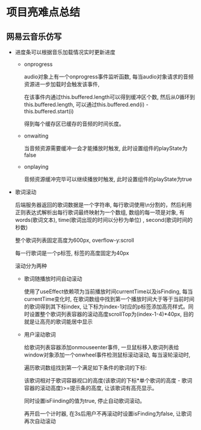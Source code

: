 # 项目亮难点总结

## 网易云音乐仿写

- 进度条可以根据音乐加载情况实时更新进度

  - onprogress

    audio对象上有一个onprogress事件监听函数, 每当audio对象请求的音频资源进一步加载时会触发该事件, 

    在该事件内通过this.buffered.length可以得到缓冲区个数, 然后从0循环到this.buffered.length, 可以通过this.buffered.end(i) - this.buffered.start(i)

    得到每个缓存区已缓存的音频的时间长度。

  - onwaiting

    当音频资源需要缓冲一会才能播放时触发, 此时设置组件的playState为false

  - onplaying

    音频资源缓冲完毕可以继续播放时触发, 此时设置组件的playState为true

- 歌词滚动

   后端服务器返回的歌词数据是一个字符串, 每行歌词使用\n分割的，然后利用正则表达式解析出每行歌词最终映射为一个数组, 数组的每一项是对象, 有words(歌词文本), time(歌词出现的时间以分秒为单位) , second(歌词时间的秒数) 

  整个歌词列表固定高度为600px, overflow-y:scroll

  每一行歌词是一个p标签, 标签的高度固定为40px

  滚动分为两种

  - 歌词随播放时间自动滚动

    使用了useEffect依赖项为当前播放时间currentTime以及isFinding, 每当currentTime变化时, 在歌词数组中找到第一个播放时间大于等于当前时间的歌词得到其下标index, 让下标为index-1对应的p标签添加高亮样式。同时设置整个歌词列表容器的滚动高度scrollTop为(index-1-4)*40px, 目的就是让高亮的歌词能居中显示

  - 用户滚动歌词

    给歌词列表容器添加onmouseenter事件, 一旦鼠标移入歌词列表给window对象添加一个onwheel事件检测鼠标滚动滚动, 每当滚轮滚动时, 

    遍历歌词数组找到第一个满足如下条件的歌词的下标:

     该歌词相对于歌词容器视口的高度(该歌词的下标*单个歌词的高度 - 歌词容器的滚动高度)>=提示条的高度, 让该歌词有高亮显示。

     同时设置isFiinding的值为true, 停止自动歌词滚动。

     再开启一个计时器, 在3s后用户不再滚动时设置isFinding为false, 让歌词再次自动滚动

    

     

